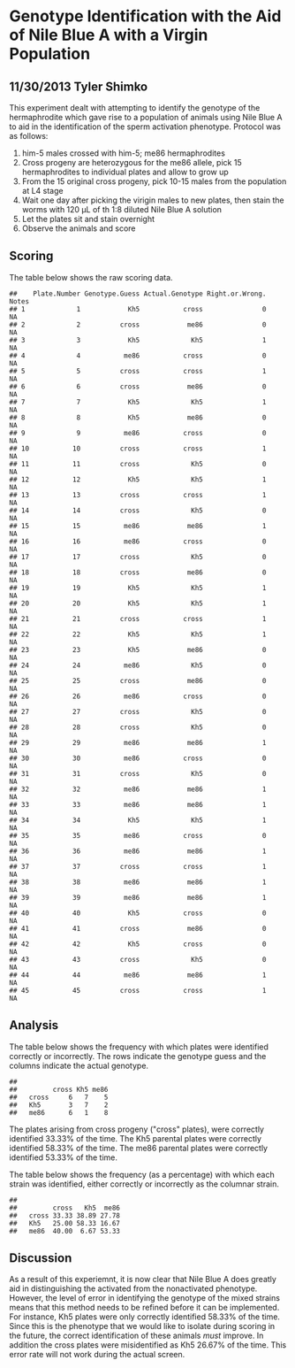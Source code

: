 Genotype Identification with the Aid of Nile Blue A with a Virgin Population
========================================================

11/30/2013 Tyler Shimko
-----------------------

This experiment dealt with attempting to identify the genotype of the hermaphrodite which gave rise to a population of animals using Nile Blue A to aid in the identification of the sperm activation phenotype. Protocol was as follows:

1. him-5 males crossed with him-5; me86 hermaphrodites
2. Cross progeny are heterozygous for the me86 allele, pick 15 hermaphrodites to individual plates and allow to grow up
3. From the 15 original cross progeny, pick 10-15 males from the population at L4 stage
4. Wait one day after picking the virigin males to new plates, then stain the worms with 120 µL of th 1:8 diluted Nile Blue A solution
5. Let the plates sit and stain overnight
6. Observe the animals and score

Scoring
----------

The table below shows the raw scoring data. 


```
##    Plate.Number Genotype.Guess Actual.Genotype Right.or.Wrong. Notes
## 1             1            Kh5           cross               0    NA
## 2             2          cross            me86               0    NA
## 3             3            Kh5             Kh5               1    NA
## 4             4           me86           cross               0    NA
## 5             5          cross           cross               1    NA
## 6             6          cross            me86               0    NA
## 7             7            Kh5             Kh5               1    NA
## 8             8            Kh5            me86               0    NA
## 9             9           me86           cross               0    NA
## 10           10          cross           cross               1    NA
## 11           11          cross             Kh5               0    NA
## 12           12            Kh5             Kh5               1    NA
## 13           13          cross           cross               1    NA
## 14           14          cross             Kh5               0    NA
## 15           15           me86            me86               1    NA
## 16           16           me86           cross               0    NA
## 17           17          cross             Kh5               0    NA
## 18           18          cross            me86               0    NA
## 19           19            Kh5             Kh5               1    NA
## 20           20            Kh5             Kh5               1    NA
## 21           21          cross           cross               1    NA
## 22           22            Kh5             Kh5               1    NA
## 23           23            Kh5            me86               0    NA
## 24           24           me86             Kh5               0    NA
## 25           25          cross            me86               0    NA
## 26           26           me86           cross               0    NA
## 27           27          cross             Kh5               0    NA
## 28           28          cross             Kh5               0    NA
## 29           29           me86            me86               1    NA
## 30           30           me86           cross               0    NA
## 31           31          cross             Kh5               0    NA
## 32           32           me86            me86               1    NA
## 33           33           me86            me86               1    NA
## 34           34            Kh5             Kh5               1    NA
## 35           35           me86           cross               0    NA
## 36           36           me86            me86               1    NA
## 37           37          cross           cross               1    NA
## 38           38           me86            me86               1    NA
## 39           39           me86            me86               1    NA
## 40           40            Kh5           cross               0    NA
## 41           41          cross            me86               0    NA
## 42           42            Kh5           cross               0    NA
## 43           43          cross             Kh5               0    NA
## 44           44           me86            me86               1    NA
## 45           45          cross           cross               1    NA
```


Analysis
-----------

The table below shows the frequency with which plates were identified correctly or incorrectly. The rows indicate the genotype guess and the columns indicate the actual genotype.


```
##        
##         cross Kh5 me86
##   cross     6   7    5
##   Kh5       3   7    2
##   me86      6   1    8
```


The plates arising from cross progeny ("cross" plates), were correctly identified 33.33% of the time. The Kh5 parental plates were correctly identified 58.33% of the time. The me86 parental plates were correctly identified 53.33% of the time.

The table below shows the frequency (as a percentage) with which each strain was identified, either correctly or incorrectly as the columnar strain.


```
##        
##         cross   Kh5  me86
##   cross 33.33 38.89 27.78
##   Kh5   25.00 58.33 16.67
##   me86  40.00  6.67 53.33
```


Discussion
-----------
As a result of this experiemnt, it is now clear that Nile Blue A does greatly aid in distinguishing the activated from the nonactivated phenotype. However, the level of error in identifying the genotype of the mixed strains means that this method needs to be refined before it can be implemented. For instance, Kh5 plates were only correctly identified 58.33% of the time. Since this is the phenotype that we would like to isolate during scoring in the future, the correct identification of these animals *must* improve. In addition the cross plates were misidentified as Kh5 26.67% of the time. This error rate will not work during the actual screen.


